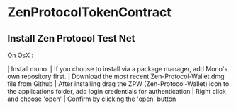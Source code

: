 # ZenProtocolTokenContract

## Install Zen Protocol Test Net

On OsX : 

| Install mono. 
| If you choose to install via a package manager, add Mono's own repository first.
| Download the most recent Zen-Protocol-Wallet.dmg file from Github​
| After installing drag the ZPW (Zen-Protocol-Wallet) icon to the applications folder, add login credentials for authentication
| Right click and choose 'open'
| Confirm by clicking the 'open' button
